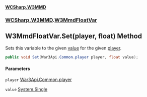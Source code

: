 #### [WCSharp.W3MMD](README.md 'README')
### [WCSharp.W3MMD](WCSharp.W3MMD.md 'WCSharp.W3MMD').[W3MmdFloatVar](WCSharp.W3MMD.W3MmdFloatVar.md 'WCSharp.W3MMD.W3MmdFloatVar')

## W3MmdFloatVar.Set(player, float) Method

Sets this variable to the given [value](WCSharp.W3MMD.W3MmdFloatVar.Set(War3Api.Common.player,float).md#WCSharp.W3MMD.W3MmdFloatVar.Set(War3Api.Common.player,float).value 'WCSharp.W3MMD.W3MmdFloatVar.Set(War3Api.Common.player, float).value') for the given [player](WCSharp.W3MMD.W3MmdFloatVar.Set(War3Api.Common.player,float).md#WCSharp.W3MMD.W3MmdFloatVar.Set(War3Api.Common.player,float).player 'WCSharp.W3MMD.W3MmdFloatVar.Set(War3Api.Common.player, float).player').

```csharp
public void Set(War3Api.Common.player player, float value);
```
#### Parameters

<a name='WCSharp.W3MMD.W3MmdFloatVar.Set(War3Api.Common.player,float).player'></a>

`player` [War3Api.Common.player](https://docs.microsoft.com/en-us/dotnet/api/War3Api.Common.player 'War3Api.Common.player')

<a name='WCSharp.W3MMD.W3MmdFloatVar.Set(War3Api.Common.player,float).value'></a>

`value` [System.Single](https://docs.microsoft.com/en-us/dotnet/api/System.Single 'System.Single')